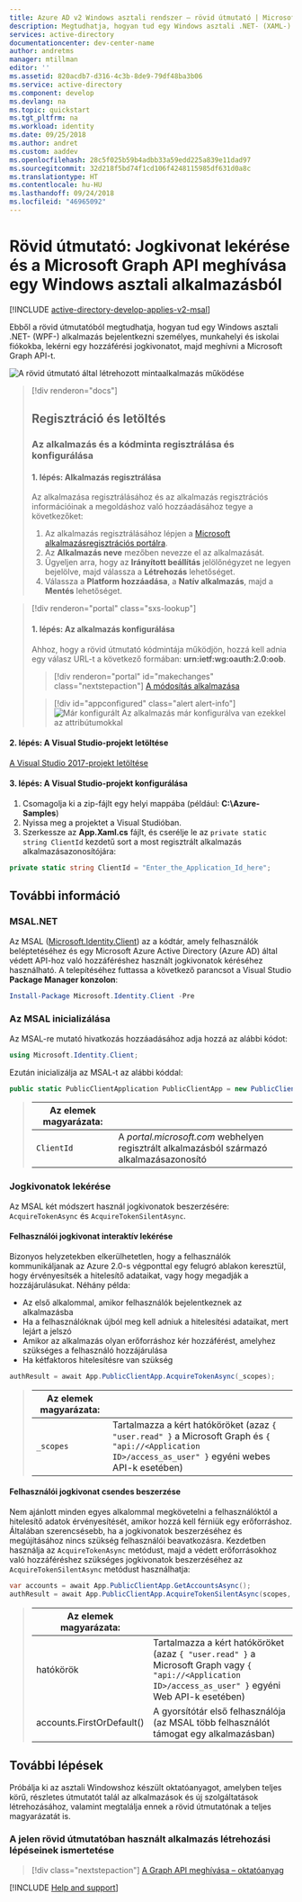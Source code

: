 ```yaml
---
title: Azure AD v2 Windows asztali rendszer – rövid útmutató | Microsoft Docs
description: Megtudhatja, hogyan tud egy Windows asztali .NET- (XAML-) alkalmazás lekérni egy hozzáférési jogkivonatot és meghívni egy Azure Active Directory 2.0-végpont által védett API-t.
services: active-directory
documentationcenter: dev-center-name
author: andretms
manager: mtillman
editor: ''
ms.assetid: 820acdb7-d316-4c3b-8de9-79df48ba3b06
ms.service: active-directory
ms.component: develop
ms.devlang: na
ms.topic: quickstart
ms.tgt_pltfrm: na
ms.workload: identity
ms.date: 09/25/2018
ms.author: andret
ms.custom: aaddev
ms.openlocfilehash: 28c5f025b59b4adbb33a59edd225a839e11dad97
ms.sourcegitcommit: 32d218f5bd74f1cd106f4248115985df631d0a8c
ms.translationtype: HT
ms.contentlocale: hu-HU
ms.lasthandoff: 09/24/2018
ms.locfileid: "46965092"
---
```

# <a name="quickstart-acquire-a-token-and-call-microsoft-graph-api-from-a-windows-desktop-app"></a>Rövid útmutató: Jogkivonat lekérése és a Microsoft Graph API meghívása egy Windows asztali alkalmazásból

[!INCLUDE [active-directory-develop-applies-v2-msal](../../../includes/active-directory-develop-applies-v2-msal.md)]

Ebből a rövid útmutatóból megtudhatja, hogyan tud egy Windows asztali .NET- (WPF-) alkalmazás bejelentkezni személyes, munkahelyi és iskolai fiókokba, lekérni egy hozzáférési jogkivonatot, majd meghívni a Microsoft Graph API-t.

![A rövid útmutató által létrehozott mintaalkalmazás működése](media/quickstart-v2-windows-desktop/windesktop-intro.png)

> [!div renderon="docs"]
> ## <a name="register-and-download"></a>Regisztráció és letöltés
> ### <a name="register-and-configure-your-application-and-code-sample"></a>Az alkalmazás és a kódminta regisztrálása és konfigurálása
> #### <a name="step-1-register-your-application"></a>1. lépés: Alkalmazás regisztrálása
> Az alkalmazása regisztrálásához és az alkalmazás regisztrációs információinak a megoldáshoz való hozzáadásához tegye a következőket:
> 1. Az alkalmazás regisztrálásához lépjen a [Microsoft alkalmazásregisztrációs portálra](https://apps.dev.microsoft.com/portal/register-app).
> 1. Az **Alkalmazás neve** mezőben nevezze el az alkalmazását.
> 1. Ügyeljen arra, hogy az **Irányított beállítás** jelölőnégyzet ne legyen bejelölve, majd válassza a **Létrehozás** lehetőséget.
> 1. Válassza a **Platform hozzáadása**, a **Natív alkalmazás**, majd a **Mentés** lehetőséget.

> [!div renderon="portal" class="sxs-lookup"]
> #### <a name="step-1-configure-your-application"></a>1. lépés: Az alkalmazás konfigurálása
> Ahhoz, hogy a rövid útmutató kódmintája működjön, hozzá kell adnia egy válasz URL-t a következő formában: **urn:ietf:wg:oauth:2.0:oob**.
> > [!div renderon="portal" id="makechanges" class="nextstepaction"]
> > [A módosítás alkalmazása]()
>
> > [!div id="appconfigured" class="alert alert-info"]
> > ![Már konfigurált](media/quickstart-v2-windows-desktop/green-check.png) Az alkalmazás már konfigurálva van ezekkel az attribútumokkal

#### <a name="step-2-download-your-visual-studio-project"></a>2. lépés: A Visual Studio-projekt letöltése

[A Visual Studio 2017-projekt letöltése](https://github.com/Azure-Samples/active-directory-dotnet-desktop-msgraph-v2/archive/master.zip)

#### <a name="step-3-configure-your-visual-studio-project"></a>3. lépés: A Visual Studio-projekt konfigurálása

1. Csomagolja ki a zip-fájlt egy helyi mappába (például: **C:\Azure-Samples**)
1. Nyissa meg a projektet a Visual Studióban.
1. Szerkessze az **App.Xaml.cs** fájlt, és cserélje le az `private static string ClientId` kezdetű sort a most regisztrált alkalmazás alkalmazásazonosítójára:

```csharp
private static string ClientId = "Enter_the_Application_Id_here";
```

## <a name="more-information"></a>További információ

### <a name="msalnet"></a>MSAL.NET

Az MSAL ([Microsoft.Identity.Client](https://www.nuget.org/packages/Microsoft.Identity.Client)) az a kódtár, amely felhasználók beléptetéséhez és egy Microsoft Azure Active Directory (Azure AD) által védett API-hoz való hozzáféréshez használt jogkivonatok kéréséhez használható. A telepítéséhez futtassa a következő parancsot a Visual Studio **Package Manager konzolon**:

```powershell
Install-Package Microsoft.Identity.Client -Pre
```

### <a name="msal-initialization"></a>Az MSAL inicializálása

Az MSAL-re mutató hivatkozás hozzáadásához adja hozzá az alábbi kódot:

```csharp
using Microsoft.Identity.Client;
```

Ezután inicializálja az MSAL-t az alábbi kóddal:

```csharp
public static PublicClientApplication PublicClientApp = new PublicClientApplication(ClientId);
```

> |Az elemek magyarázata: ||
> |---------|---------|
> | `ClientId` | A *portal.microsoft.com* webhelyen regisztrált alkalmazásból származó alkalmazásazonosító |

### <a name="requesting-tokens"></a>Jogkivonatok lekérése

Az MSAL két módszert használ jogkivonatok beszerzésére: `AcquireTokenAsync` és `AcquireTokenSilentAsync`.

#### <a name="get-a-user-token-interactively"></a>Felhasználói jogkivonat interaktív lekérése

Bizonyos helyzetekben elkerülhetetlen, hogy a felhasználók kommunikáljanak az Azure 2.0-s végponttal egy felugró ablakon keresztül, hogy érvényesítsék a hitelesítő adataikat, vagy hogy megadják a hozzájárulásukat. Néhány példa:

- Az első alkalommal, amikor felhasználók bejelentkeznek az alkalmazásba
- Ha a felhasználóknak újból meg kell adniuk a hitelesítési adataikat, mert lejárt a jelszó
- Amikor az alkalmazás olyan erőforráshoz kér hozzáférést, amelyhez szükséges a felhasználó hozzájárulása
- Ha kétfaktoros hitelesítésre van szükség

```csharp
authResult = await App.PublicClientApp.AcquireTokenAsync(_scopes);
```

> |Az elemek magyarázata:||
> |---------|---------|
> | `_scopes` | Tartalmazza a kért hatóköröket (azaz `{ "user.read" }` a Microsoft Graph és `{ "api://<Application ID>/access_as_user" }` egyéni webes API-k esetében) |

#### <a name="get-a-user-token-silently"></a>Felhasználói jogkivonat csendes beszerzése

Nem ajánlott minden egyes alkalommal megkövetelni a felhasználóktól a hitelesítő adatok érvényesítését, amikor hozzá kell férniük egy erőforráshoz. Általában szerencsésebb, ha a jogkivonatok beszerzéséhez és megújításához nincs szükség felhasználói beavatkozásra. Kezdetben használja az `AcquireTokenAsync` metódust, majd a védett erőforrásokhoz való hozzáféréshez szükséges jogkivonatok beszerzéséhez az `AcquireTokenSilentAsync` metódust használhatja:

```csharp
var accounts = await App.PublicClientApp.GetAccountsAsync();
authResult = await App.PublicClientApp.AcquireTokenSilentAsync(scopes, accounts.FirstOrDefault());
```

> |Az elemek magyarázata: ||
> |---------|---------|
> |hatókörök | Tartalmazza a kért hatóköröket (azaz `{ "user.read" }` a Microsoft Graph vagy `{ "api://<Application ID>/access_as_user" }` egyéni Web API-k esetében) |
> |accounts.FirstOrDefault() | A gyorsítótár első felhasználója (az MSAL több felhasználót támogat egy alkalmazásban) |

## <a name="next-steps"></a>További lépések

Próbálja ki az asztali Windowshoz készült oktatóanyagot, amelyben teljes körű, részletes útmutatót talál az alkalmazások és új szolgáltatások létrehozásához, valamint megtalálja ennek a rövid útmutatónak a teljes magyarázatát is.

### <a name="learn-the-steps-to-create-the-application-used-in-this-quickstart"></a>A jelen rövid útmutatóban használt alkalmazás létrehozási lépéseinek ismertetése

> [!div class="nextstepaction"]
> [A Graph API meghívása – oktatóanyag](https://docs.microsoft.com/azure/active-directory/develop/guidedsetups/active-directory-windesktop)

[!INCLUDE [Help and support](../../../includes/active-directory-develop-help-support-include.md)]
